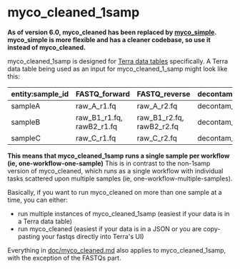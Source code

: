 # myco_cleaned_1samp

**As of version 6.0, myco_cleaned has been replaced by [myco_simple](https://dockstore.org/workflows/github.com/aofarrel/myco/myco_simple). myco_simple is more flexible and has a cleaner codebase, so use it instead of myco_cleaned.**

 myco_cleaned_1samp is designed for [Terra data tables](https://support.terra.bio/hc/en-us/articles/360025758392) specifically. A Terra data table being used as an input for myco_cleaned_1_samp might look like this:

| entity:sample_id | FASTQ_forward             | FASTQ_reverse             | decontaminated_fastq_1 | decontaminated_fastq_2 |
|------------------|---------------------------|---------------------------|------------------------|------------------------|
| sampleA          | raw_A_r1.fq               | raw_A_r2.fq               | decontam_A_r1.fq       | decontam_A_r2.fq       |
| sampleB          | raw_B1_r1.fq, rawB2_r1.fq | raw_B1_r2.fq, rawB2_r2.fq | decontam_B_r1.fq       | decontam_B_r2.fq       |
| sampleC          | raw_C_r1.fq               | raw_C_r2.fq               | decontam_C_r1.fq       | decontam_C_r2.fq       |
 
 
**This means that myco_cleaned_1samp runs a single sample per workflow (ie, one-workflow-one-sample)** This is in contrast to the non-1samp version of myco_cleaned, which runs as a single workflow with individual tasks scattered upon multiple samples (ie, one-workflow-multiple-samples). 

Basically, if you want to run myco_cleaned on more than one sample at a time, you can either: 
* run multiple instances of myco_cleaned_1samp (easiest if your data is in a Terra data table)
* run myco_cleaned (easiest if your data is in a JSON or you are copy-pasting your fastqs directly into Terra's UI)

Everything in [doc/myco_cleaned.md](./myco_cleaned.md) also applies to myco_cleaned_1samp, with the exception of the FASTQs part.
